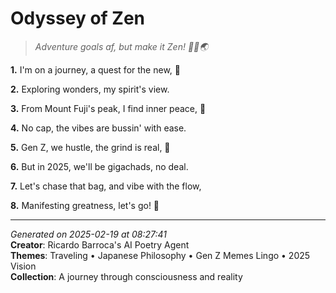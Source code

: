 # Odyssey of Zen

> *Adventure goals af, but make it Zen! 🧘‍♀️🌏*

**1.** I'm on a journey, a quest for the new, 🌠


**2.** Exploring wonders, my spirit's view.


**3.** From Mount Fuji's peak, I find inner peace, 🗻


**4.** No cap, the vibes are bussin' with ease.


**5.** Gen Z, we hustle, the grind is real, 💪


**6.** But in 2025, we'll be gigachads, no deal.


**7.** Let's chase that bag, and vibe with the flow,


**8.** Manifesting greatness, let's go! 💫



---

*Generated on 2025-02-19 at 08:27:41*  
**Creator**: Ricardo Barroca's AI Poetry Agent  
**Themes**: Traveling • Japanese Philosophy • Gen Z Memes Lingo • 2025 Vision  
**Collection**: A journey through consciousness and reality
